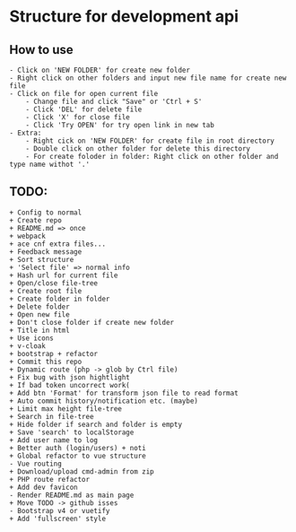 
# Structure for development api

## How to use

	- Click on 'NEW FOLDER' for create new folder
	- Right click on other folders and input new file name for create new file
	- Click on file for open current file
		- Change file and click "Save" or 'Ctrl + S'
		- Click 'DEL' for delete file
		- Click 'X' for close file
		- Click 'Try OPEN' for try open link in new tab
	- Extra:
		- Right cick on 'NEW FOLDER' for create file in root directory
		- Double click on other folder for delete this directory
		- For create foloder in folder: Right click on other folder and type name withot '.'

## TODO:
	+ Config to normal
	+ Create repo
	+ README.md => once
	+ webpack
	+ ace cnf extra files...
	+ Feedback message
	+ Sort structure
	+ 'Select file' => normal info
	+ Hash url for current file
	+ Open/close file-tree
	+ Create root file
	+ Create folder in folder
	+ Delete folder
	+ Open new file
	+ Don't close folder if create new folder
	+ Title in html
	+ Use icons
	+ v-cloak
	+ bootstrap + refactor
	+ Commit this repo
	+ Dynamic route (php -> glob by Ctrl file)
	+ Fix bug with json hightlight
	+ If bad token uncorrect work(
	+ Add btn 'Format' for transform json file to read format
	+ Auto commit history/notification etc. (maybe)
	+ Limit max height file-tree
	+ Search in file-tree
	+ Hide folder if search and folder is empty
	+ Save 'search' to localStorage
	+ Add user name to log
	+ Better auth (login/users) + noti
	+ Global refactor to vue structure
	- Vue routing
	+ Download/upload cmd-admin from zip
	+ PHP route refactor
	+ Add dev favicon
	- Render README.md as main page
	+ Move TODO -> github isses
	- Bootstrap v4 or vuetify
	+ Add 'fullscreen' style
